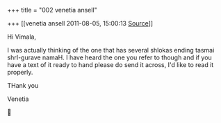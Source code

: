 +++
title = "002 venetia ansell"

+++
[[venetia ansell	2011-08-05, 15:00:13 [Source](https://groups.google.com/g/samskrita/c/oa9BcCjWCio)]]



Hi Vimala,

I was actually thinking of the one that has several shlokas ending tasmai shrI-gurave namaH. I have heard the one you refer to though and if you have a text of it ready to hand please do send it across, I'd like to read it properly.

THank you

Venetia  
  



